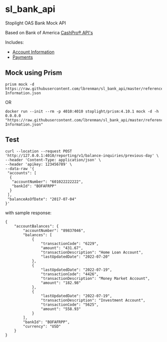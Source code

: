 # sl_bank_api
Stoplight OAS Bank Mock API

Based on Bank of America [CashPro® API's](https://developer.bankofamerica.com/CPODevPortal/apidocs/public/#/home)

Includes:

* [Account Information](https://developer.bankofamerica.com/CPODevPortal/apidocs/public/#/api/account-information)
* [Payments](https://developer.bankofamerica.com/CPODevPortal/apidocs/public/#/api/payments)

## Mock using Prism

```
prism mock -d https://raw.githubusercontent.com/lbrenman/sl_bank_api/master/reference/Account-Information.json
```

OR

```
docker run --init --rm -p 4010:4010 stoplight/prism:4.10.1 mock -d -h 0.0.0.0 "https://raw.githubusercontent.com/lbrenman/sl_bank_api/master/reference/Account-Information.json"
```

## Test

```
curl --location --request POST 'http://127.0.0.1:4010/reporting/v1/balance-inquiries/previous-day' \
--header 'Content-Type: application/json' \
--header 'apikey: 123456789' \
--data-raw '{
 "accounts": [
  {
   "accountNumber": "601022222222",
   "bankId": "BOFAFRPP"
  }
 ],
 "balanceAsOfDate": "2017-07-04"
}'
```

with sample response:

```
{
    "accountBalances": {
        "accountNumber": "89837046",
        "balances": [
            {
                "transactionCode": "6229",
                "amount": "431.67",
                "transactionDescription": "Home Loan Account",
                "lastUpdatedDate": "2022-07-20"
            },
            {
                "lastUpdatedDate": "2022-07-19",
                "transactionCode": "4426",
                "transactionDescription": "Money Market Account",
                "amount": "182.98"
            },
            {
                "lastUpdatedDate": "2022-07-19",
                "transactionDescription": "Investment Account",
                "transactionCode": "5625",
                "amount": "558.93"
            }
        ],
        "bankId": "BOFAFRPP",
        "currency": "USD"
    }
}
```

